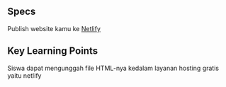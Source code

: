 ## Specs
Publish website kamu ke [Netlify](https://netlify.com)

## Key Learning Points
Siswa dapat mengunggah file HTML-nya kedalam layanan hosting gratis yaitu netlify